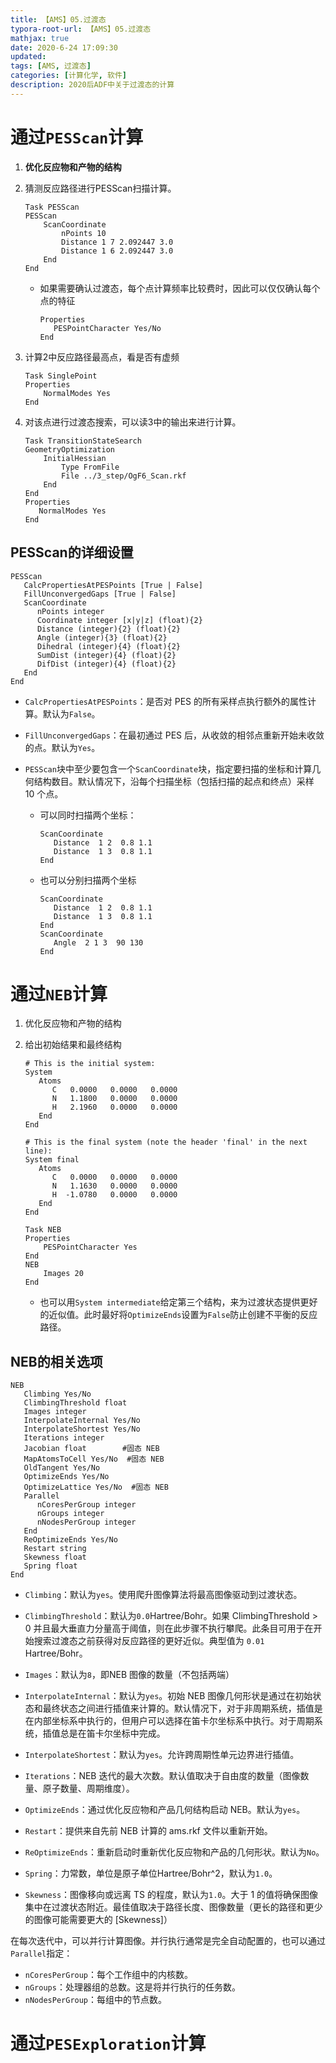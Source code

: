 ```yaml
---
title: 【AMS】05.过渡态
typora-root-url: 【AMS】05.过渡态
mathjax: true
date: 2020-6-24 17:09:30
updated:
tags: [AMS, 过渡态]
categories: [计算化学, 软件]
description: 2020后ADF中关于过渡态的计算
---
```








# 通过`PESScan`计算

1. **优化反应物和产物的结构**

2. 猜测反应路径进行PESScan扫描计算。

   ```
   Task PESScan
   PESScan
       ScanCoordinate
           nPoints 10
           Distance 1 7 2.092447 3.0
           Distance 1 6 2.092447 3.0
       End
   End
   ```

   - 如果需要确认过渡态，每个点计算频率比较费时，因此可以仅仅确认每个点的特征

     ```
     Properties
        PESPointCharacter Yes/No
     End
     ```

3. 计算2中反应路径最高点，看是否有虚频

   ```
   Task SinglePoint
   Properties
       NormalModes Yes
   End
   ```

4. 对该点进行过渡态搜索，可以读3中的输出来进行计算。

   ```
   Task TransitionStateSearch
   GeometryOptimization
       InitialHessian
           Type FromFile
           File ../3_step/OgF6_Scan.rkf
       End
   End
   Properties
      NormalModes Yes
   End
   ```

## PESScan的详细设置

```
PESScan
   CalcPropertiesAtPESPoints [True | False]
   FillUnconvergedGaps [True | False]
   ScanCoordinate
      nPoints integer
      Coordinate integer [x|y|z] (float){2}
      Distance (integer){2} (float){2}
      Angle (integer){3} (float){2}
      Dihedral (integer){4} (float){2}
      SumDist (integer){4} (float){2}
      DifDist (integer){4} (float){2}
   End
End
```

- `CalcPropertiesAtPESPoints`：是否对 PES 的所有采样点执行额外的属性计算。默认为`False`。

- `FillUnconvergedGaps`：在最初通过 PES 后，从收敛的相邻点重新开始未收敛的点。默认为`Yes`。

- `PESScan`块中至少要包含一个`ScanCoordinate`块，指定要扫描的坐标和计算几何结构数目。默认情况下，沿每个扫描坐标（包括扫描的起点和终点）采样 10 个点。

  - 可以同时扫描两个坐标：

    ```
    ScanCoordinate
       Distance  1 2  0.8 1.1
       Distance  1 3  0.8 1.1
    End
    ```

  - 也可以分别扫描两个坐标

    ```
    ScanCoordinate
       Distance  1 2  0.8 1.1
       Distance  1 3  0.8 1.1
    End
    ScanCoordinate
       Angle  2 1 3  90 130
    End
    ```

    



# 通过`NEB`计算

1. 优化反应物和产物的结构

2. 给出初始结果和最终结构

   ```
   # This is the initial system:
   System
      Atoms
         C   0.0000   0.0000   0.0000
         N   1.1800   0.0000   0.0000
         H   2.1960   0.0000   0.0000
      End
   End
   
   # This is the final system (note the header 'final' in the next line):
   System final
      Atoms
         C   0.0000   0.0000   0.0000
         N   1.1630   0.0000   0.0000
         H  -1.0780   0.0000   0.0000
      End
   End
   
   Task NEB
   Properties
       PESPointCharacter Yes
   End
   NEB
       Images 20
   End
   ```

   - 也可以用`System intermediate`给定第三个结构，来为过渡状态提供更好的近似值。此时最好将`OptimizeEnds`设置为`False`防止创建不平衡的反应路径。

## NEB的相关选项

```
NEB
   Climbing Yes/No
   ClimbingThreshold float
   Images integer
   InterpolateInternal Yes/No
   InterpolateShortest Yes/No
   Iterations integer
   Jacobian float        #固态 NEB
   MapAtomsToCell Yes/No  #固态 NEB
   OldTangent Yes/No
   OptimizeEnds Yes/No
   OptimizeLattice Yes/No  #固态 NEB
   Parallel
      nCoresPerGroup integer
      nGroups integer
      nNodesPerGroup integer
   End
   ReOptimizeEnds Yes/No
   Restart string
   Skewness float
   Spring float
End

```

- `Climbing`：默认为`yes`。使用爬升图像算法将最高图像驱动到过渡状态。
- `ClimbingThreshold`：默认为`0.0`Hartree/Bohr。如果 ClimbingThreshold > 0 并且最大垂直力分量高于阈值，则在此步骤不执行攀爬。此条目可用于在开始搜索过渡态之前获得对反应路径的更好近似。典型值为 `0.01` Hartree/Bohr。

- `Images`：默认为`8`，即NEB 图像的数量（不包括两端）
- `InterpolateInternal`：默认为`yes`。初始 NEB 图像几何形状是通过在初始状态和最终状态之间进行插值来计算的。默认情况下，对于非周期系统，插值是在内部坐标系中执行的，但用户可以选择在笛卡尔坐标系中执行。对于周期系统，插值总是在笛卡尔坐标中完成。
- `InterpolateShortest`：默认为`yes`。允许跨周期性单元边界进行插值。
- `Iterations`：NEB 迭代的最大次数。默认值取决于自由度的数量（图像数量、原子数量、周期维度）。
- `OptimizeEnds`：通过优化反应物和产品几何结构启动 NEB。默认为`yes`。
- `Restart`：提供来自先前 NEB 计算的 ams.rkf 文件以重新开始。
- `ReOptimizeEnds`：重新启动时重新优化反应物和产品的几何形状。默认为`No`。
- `Spring`：力常数，单位是原子单位Hartree/Bohr^2，默认为`1.0`。
- `Skewness`：图像移向或远离 TS 的程度，默认为`1.0`。大于 1 的值将确保图像集中在过渡状态附近。最佳值取决于路径长度、图像数量（更长的路径和更少的图像可能需要更大的 [Skewness]）

在每次迭代中，可以并行计算图像。并行执行通常是完全自动配置的，也可以通过`Parallel`指定：

- `nCoresPerGroup`：每个工作组中的内核数。
- `nGroups`：处理器组的总数。这是将并行执行的任务数。
- `nNodesPerGroup`：每组中的节点数。

# 通过`PESExploration`计算 